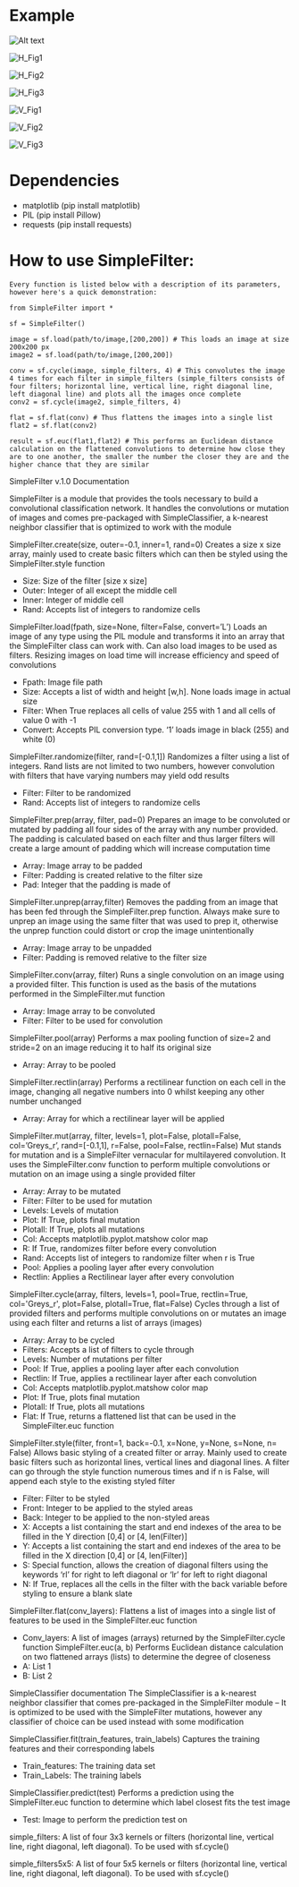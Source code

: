 # Example

![Alt text](https://github.com/dibsonthis/SimpleFilter/blob/master/SimpleFilter/Images/test.PNG "test.py")

![H_Fig1](https://github.com/dibsonthis/SimpleFilter/blob/master/SimpleFilter/Images/H_Fig1.png "H_Fig1")

![H_Fig2](https://github.com/dibsonthis/SimpleFilter/blob/master/SimpleFilter/Images/H_Fig2.png "H_Fig2")

![H_Fig3](https://github.com/dibsonthis/SimpleFilter/blob/master/SimpleFilter/Images/H_Fig3.png "H_Fig3")

![V_Fig1](https://github.com/dibsonthis/SimpleFilter/blob/master/SimpleFilter/Images/V_Fig1.png "V_Fig1")

![V_Fig2](https://github.com/dibsonthis/SimpleFilter/blob/master/SimpleFilter/Images/V_Fig2.png "V_Fig2")

![V_Fig3](https://github.com/dibsonthis/SimpleFilter/blob/master/SimpleFilter/Images/V_Fig3.png "V_Fig3")

# Dependencies

* matplotlib (pip install matplotlib)
* PIL (pip install Pillow)
* requests (pip install requests)

<h1> How to use SimpleFilter: </h1>

	Every function is listed below with a description of its parameters, however here's a quick demonstration:

	from SimpleFilter import *

	sf = SimpleFilter()

	image = sf.load(path/to/image,[200,200]) # This loads an image at size 200x200 px
	image2 = sf.load(path/to/image,[200,200])

	conv = sf.cycle(image, simple_filters, 4) # This convolutes the image 4 times for each filter in simple_filters (simple_filters consists of four filters; horizontal line, vertical line, right diagonal line, left diagonal line) and plots all the images once complete
	conv2 = sf.cycle(image2, simple_filters, 4)

	flat = sf.flat(conv) # Thus flattens the images into a single list
	flat2 = sf.flat(conv2)

	result = sf.euc(flat1,flat2) # This performs an Euclidean distance calculation on the flattened convolutions to determine how close they are to one another, the smaller the number the closer they are and the higher chance that they are similar



SimpleFilter v.1.0 Documentation

SimpleFilter is a module that provides the tools necessary to build a convolutional classification network. It handles the convolutions or mutation of images and comes pre-packaged with SimpleClassifier, a k-nearest neighbor classifier that is optimized to work with the module

SimpleFilter.create(size, outer=-0.1, inner=1, rand=0)
	Creates a size x size array, mainly used to create basic filters which can then be styled using the SimpleFilter.style function
-	Size: Size of the filter [size x size]
-	Outer: Integer of all except the middle cell
-	Inner: Integer of middle cell
-	Rand: Accepts list of integers to randomize cells

SimpleFilter.load(fpath, size=None, filter=False, convert=’L’)
	Loads an image of any type using the PIL module and transforms it into an array that the SimpleFilter class can work with. Can also load images to be used as filters. Resizing images on load time will increase efficiency and speed of convolutions
-	Fpath: Image file path
-	Size: Accepts a list of width and height [w,h]. None loads image in actual size
-	Filter: When True replaces all cells of value 255 with 1 and all cells of value 0 with -1
-	Convert: Accepts PIL conversion type. ‘1’ loads image in black (255) and white (0)

SimpleFilter.randomize(filter, rand=[-0.1,1])
	Randomizes a filter using a list of integers. Rand lists are not limited to two numbers, however convolution with filters that have varying numbers may yield odd results
-	Filter: Filter to be randomized
-	Rand: Accepts list of integers to randomize cells

SimpleFilter.prep(array, filter, pad=0)
	Prepares an image to be convoluted or mutated by padding all four sides of the array with any number provided. The padding is calculated based on each filter and thus larger filters will create a large amount of padding which will increase computation time
-	Array: Image array to be padded
-	Filter: Padding is created relative to the filter size
-	Pad: Integer that the padding is made of

SimpleFilter.unprep(array,filter)
	Removes the padding from an image that has been fed through the SimpleFilter.prep function. Always make sure to unprep an image using the same filter that was used to prep it, otherwise the unprep function could distort or crop the image unintentionally
-	Array: Image array to be unpadded
-	Filter: Padding is removed relative to the filter size

SimpleFilter.conv(array, filter)
	Runs a single convolution on an image using a provided filter. This function is used as the basis of the mutations performed in the SimpleFilter.mut function
-	Array: Image array to be convoluted
-	Filter: Filter to be used for convolution

SimpleFilter.pool(array)
	Performs a max pooling function of size=2 and stride=2 on an image reducing it to half its original size
-	Array: Array to be pooled

SimpleFilter.rectlin(array)
	Performs a rectilinear function on each cell in the image, changing all negative numbers into 0 whilst keeping any other number unchanged
-	Array: Array for which a rectilinear layer will be applied

SimpleFilter.mut(array, filter, levels=1, plot=False, plotall=False, col=’Greys_r’, rand=[-0.1,1], r=False, pool=False, rectlin=False)
	Mut stands for mutation and is a SimpleFilter vernacular for multilayered convolution. It uses the SimpleFilter.conv function to perform multiple convolutions or mutation on an image using a single provided filter
-	Array: Array to be mutated
-	Filter: Filter to be used for mutation
-	Levels: Levels of mutation
-	Plot: If True, plots final mutation
-	Plotall: If True, plots all mutations
-	Col: Accepts matplotlib.pyplot.matshow color map
-	R: If True, randomizes filter before every convolution
-	Rand: Accepts list of integers to randomize filter when r is True
-	Pool: Applies a pooling layer after every convolution
-	Rectlin: Applies a Rectilinear layer after every convolution

SimpleFilter.cycle(array, filters, levels=1, pool=True, rectlin=True, col='Greys_r', plot=False, plotall=True, flat=False)
	Cycles through a list of provided filters and performs multiple convolutions on or mutates an image using each filter and returns a list of arrays (images)
-	Array: Array to be cycled
-	Filters: Accepts a list of filters to cycle through
-	Levels: Number of mutations per filter
-	Pool: If True, applies a pooling layer after each convolution
-	Rectlin: If True, applies a rectilinear layer after each convolution
-	Col: Accepts matplotlib.pyplot.matshow color map
-	Plot: If True, plots final mutation
-	Plotall: If True, plots all mutations
-	Flat: If True, returns a flattened list that can be used in the SimpleFilter.euc function

SimpleFilter.style(filter, front=1, back=-0.1, x=None, y=None, s=None, n= False)
	Allows basic styling of a created filter or array. Mainly used to create basic filters such as horizontal lines, vertical lines and diagonal lines. A filter can go through the style function numerous times and if n is False, will append each style to the existing styled filter
-	Filter: Filter to be styled
-	Front: Integer to be applied to the styled areas
-	Back: Integer to be applied to the non-styled areas
-	X: Accepts a list containing the start and end indexes of the area to be filled in the Y direction [0,4] or [4, len(Filter)]
-	Y: Accepts a list containing the start and end indexes of the area to be filled in the X direction [0,4] or [4, len(Filter)]
-	S: Special function, allows the creation of diagonal filters using the keywords ‘rl’ for right to left diagonal or ‘lr’ for left to right diagonal
-	N: If True, replaces all the cells in the filter with the back variable before styling to ensure a blank slate

SimpleFilter.flat(conv_layers):
	Flattens a list of images into a single list of features to be used in the SimpleFilter.euc function
-	Conv_layers: A list of images (arrays) returned by the SimpleFilter.cycle function
SimpleFilter.euc(a, b)
	Performs Euclidean distance calculation on two flattened arrays (lists) to determine the degree of closeness
-	A: List 1
-	B: List 2

SimpleClassifier documentation
	The SimpleClassifier is a k-nearest neighbor classifier that comes pre-packaged in the SimpleFilter module – It is optimized to be used with the SimpleFilter mutations, however any classifier of choice can be used instead with some modification

SimpleClassifier.fit(train_features, train_labels)
	Captures the training features and their corresponding labels
-	Train_features: The training data set
-	Train_Labels: The training labels

SimpleClassifier.predict(test)
	Performs a prediction using the SimpleFilter.euc function to determine which label closest fits the test image
-	Test: Image to perform the prediction test on

simple_filters: A list of four 3x3 kernels or filters (horizontal line, vertical line, right diagonal, left diagonal). To be used with sf.cycle()

simple_filters5x5: A list of four 5x5 kernels or filters (horizontal line, vertical line, right diagonal, left diagonal). To be used with sf.cycle()
